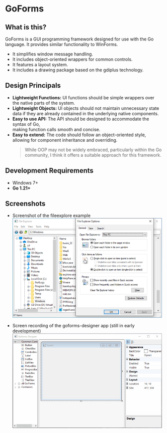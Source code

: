 # GoForms

## What is this?
GoForms is a GUI programming framework designed for use with the Go language.
It provides similar functionality to WinForms.

- It simplifies window message handling.
- It includes object-oriented wrappers for common controls.
- It features a layout system.
- It includes a drawing package based on the gdiplus technology.

## Design Principals

- **Lightweight Functions:** UI functions should be simple wrappers
  over the native parts of the system.
- **Lightweight Objects:** UI objects should not maintain unnecessary state data if 
  they are already contained in the underlying native components.
- **Easy to use API:** The API should be designed to accommodate the syntax of Go,  
  making function calls smooth and concise.   
- **Easy to extend:** The code should follow an object-oriented style, 
  allowing for component inheritance and overriding.
  > While OOP may not be widely embraced, particularly within the Go community, 
  > I think it offers a suitable approach for this framework.

## Development Requirements
- Windows 7+
- **Go 1.21+**

## Screenshots

* Screenshot of the fileexplore example
![fileexplore.png](https://github.com/zzl/goforms/blob/assets/fileexplorer.png?raw=true)

* Screen recording of the goforms-designer app (still in early development)
![designer.gif](https://github.com/zzl/goforms/blob/assets/designer.gif?raw=true)

